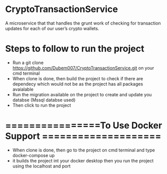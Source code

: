 # CryptoTransactionService
A microservice that that handles the grunt work of checking for transaction updates for each of our user’s crypto wallets.

# Steps to follow to run the project
- Run a git clone https://github.com/Dubem007/CryptoTransactionService.git on your cmd terminal
- When clone is done, then build the project to check if there are dependecy which would not be as the project has all packages avaialable
- Run the migration available on the project to create and update you databse (Mssql databse used)
- Then click to run the project
  
# ================To Use Docker Support ====================
- When clone is done, then go to the project on cmd terminal and type docker-compose up
- it builds the project int your docker desktop then you run the project using the localhost and port 



